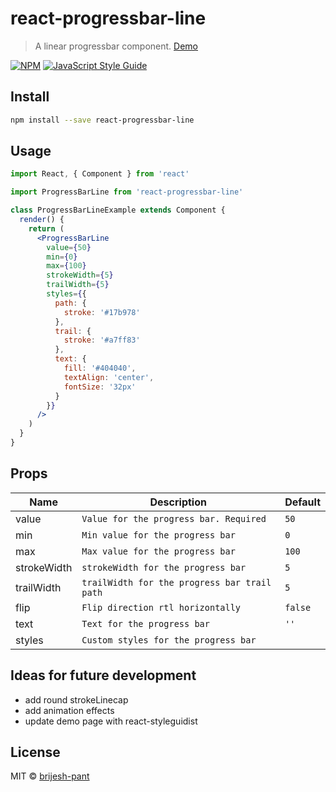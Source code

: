 # react-progressbar-line

> A linear progressbar component. [Demo](https://brijesh-pant.github.io/react-progressbar-line/)

[![NPM](https://img.shields.io/npm/v/react-progressbar-line.svg)](https://www.npmjs.com/package/react-progressbar-line) [![JavaScript Style Guide](https://img.shields.io/badge/code_style-standard-brightgreen.svg)](https://standardjs.com)

## Install

```bash
npm install --save react-progressbar-line
```

## Usage

```jsx
import React, { Component } from 'react'

import ProgressBarLine from 'react-progressbar-line'

class ProgressBarLineExample extends Component {
  render() {
    return (
      <ProgressBarLine
        value={50}
        min={0}
        max={100}
        strokeWidth={5}
        trailWidth={5}
        styles={{
          path: {
            stroke: '#17b978'
          },
          trail: {
            stroke: '#a7ff83'
          },
          text: {
            fill: '#404040',
            textAlign: 'center',
            fontSize: '32px'
          }
        }}
      />
    )
  }
}
```

## Props

| Name        | Description                                  | Default |
| ----------- | -------------------------------------------- | ------- |
| value       | `Value for the progress bar. Required`       | `50`    |
| min         | `Min value for the progress bar`             | `0`     |
| max         | `Max value for the progress bar`             | `100`   |
| strokeWidth | `strokeWidth for the progress bar`           | `5`     |
| trailWidth  | `trailWidth for the progress bar trail path` | `5`     |
| flip        | `Flip direction rtl horizontally`            | `false` |
| text        | `Text for the progress bar`                  | `''`    |
| styles      | `Custom styles for the progress bar`         |         |

## Ideas for future development

- add round strokeLinecap
- add animation effects
- update demo page with react-styleguidist

## License

MIT © [brijesh-pant](https://github.com/brijesh-pant)
